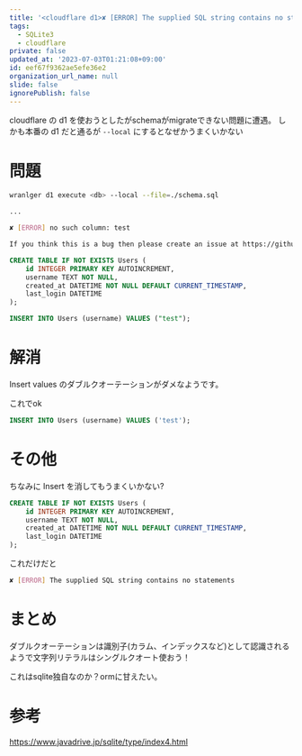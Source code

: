 ```yaml
---
title: '<cloudflare d1>✘ [ERROR] The supplied SQL string contains no statements'
tags:
  - SQLite3
  - cloudflare
private: false
updated_at: '2023-07-03T01:21:08+09:00'
id: eef67f9362ae5efe36e2
organization_url_name: null
slide: false
ignorePublish: false
---
```

cloudflare の d1 を使おうとしたがschemaがmigrateできない問題に遭遇。
しかも本番の d1 だと通るが `--local` にするとなぜかうまくいかない

# 問題
```bash
wranlger d1 execute <db> --local --file=./schema.sql

...

✘ [ERROR] no such column: test

If you think this is a bug then please create an issue at https://github.com/cloudflare/workers-sdk/issues/new/choose
```


```schema.sql
CREATE TABLE IF NOT EXISTS Users (
    id INTEGER PRIMARY KEY AUTOINCREMENT,
    username TEXT NOT NULL,
    created_at DATETIME NOT NULL DEFAULT CURRENT_TIMESTAMP,
    last_login DATETIME
);

INSERT INTO Users (username) VALUES ("test");

```

# 解消
Insert values のダブルクオーテーションがダメなようです。

これでok
```schema.sql
INSERT INTO Users (username) VALUES ('test');
```


# その他
ちなみに Insert を消してもうまくいかない?
```schema.sql
CREATE TABLE IF NOT EXISTS Users (
    id INTEGER PRIMARY KEY AUTOINCREMENT,
    username TEXT NOT NULL,
    created_at DATETIME NOT NULL DEFAULT CURRENT_TIMESTAMP,
    last_login DATETIME
);
```

これだけだと
```bash
✘ [ERROR] The supplied SQL string contains no statements
```

# まとめ
ダブルクオーテーションは識別子(カラム、インデックスなど)として認識されるようで文字列リテラルはシングルクオート使おう！

これはsqlite独自なのか？ormに甘えたい。

# 参考
https://www.javadrive.jp/sqlite/type/index4.html
